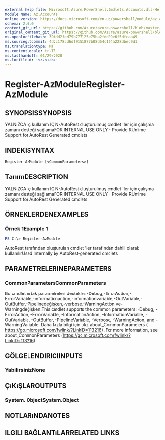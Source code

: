 ```yaml
---
external help file: Microsoft.Azure.PowerShell.Cmdlets.Accounts.dll-Help.xml
Module Name: Az.Accounts
online version: https://docs.microsoft.com/en-us/powershell/module/az.accounts/register-azmodule
schema: 2.0.0
content_git_url: https://github.com/Azure/azure-powershell/blob/master/src/Accounts/Accounts/help/Register-AzModule.md
original_content_git_url: https://github.com/Azure/azure-powershell/blob/master/src/Accounts/Accounts/help/Register-AzModule.md
ms.openlocfilehash: 39bdd2fed79b777125e75ba2fdd99e6f5dfcaa49
ms.sourcegitcommit: 4d2c178cd6df9151877b08d54c1f4a228dbec9d1
ms.translationtype: MT
ms.contentlocale: tr-TR
ms.lasthandoff: 01/29/2020
ms.locfileid: "93751264"
---
```

# <span data-ttu-id="7c38b-101">Register-AzModule</span><span class="sxs-lookup"><span data-stu-id="7c38b-101">Register-AzModule</span></span>

## <span data-ttu-id="7c38b-102">SYNOPSIS</span><span class="sxs-lookup"><span data-stu-id="7c38b-102">SYNOPSIS</span></span>
<span data-ttu-id="7c38b-103">YALNıZCA Iç kullanım IÇIN-AutoRest oluşturulmuş cmdlet 'ler için çalışma zamanı desteği sağlama</span><span class="sxs-lookup"><span data-stu-id="7c38b-103">FOR INTERNAL USE ONLY - Provide RUntime Support for AutoRest Generated cmdlets</span></span>

## <span data-ttu-id="7c38b-104">INDEKI</span><span class="sxs-lookup"><span data-stu-id="7c38b-104">SYNTAX</span></span>

```
Register-AzModule [<CommonParameters>]
```

## <span data-ttu-id="7c38b-105">Tanım</span><span class="sxs-lookup"><span data-stu-id="7c38b-105">DESCRIPTION</span></span>
<span data-ttu-id="7c38b-106">YALNıZCA Iç kullanım IÇIN-AutoRest oluşturulmuş cmdlet 'ler için çalışma zamanı desteği sağlama</span><span class="sxs-lookup"><span data-stu-id="7c38b-106">FOR INTERNAL USE ONLY - Provide RUntime Support for AutoRest Generated cmdlets</span></span>

## <span data-ttu-id="7c38b-107">ÖRNEKLERDEN</span><span class="sxs-lookup"><span data-stu-id="7c38b-107">EXAMPLES</span></span>

### <span data-ttu-id="7c38b-108">Örnek 1</span><span class="sxs-lookup"><span data-stu-id="7c38b-108">Example 1</span></span>
```powershell
PS C:\> Register-AzModule
```

<span data-ttu-id="7c38b-109">AutoRest tarafından oluşturulan cmdlet 'ler tarafından dahili olarak kullanılır</span><span class="sxs-lookup"><span data-stu-id="7c38b-109">Used Internally by AutoRest-generated cmdlets</span></span>

## <span data-ttu-id="7c38b-110">PARAMETRELERINE</span><span class="sxs-lookup"><span data-stu-id="7c38b-110">PARAMETERS</span></span>

### <span data-ttu-id="7c38b-111">CommonParameters</span><span class="sxs-lookup"><span data-stu-id="7c38b-111">CommonParameters</span></span>
<span data-ttu-id="7c38b-112">Bu cmdlet ortak parametreleri destekler:-Debug,-ErrorAction,-ErrorVariable,-ınformationaction,-ınformationvariable,-OutVariable,-OutBuffer,-Pipelinedeğişken,-verbose,-WarningAction ve-Warningdeğişken.</span><span class="sxs-lookup"><span data-stu-id="7c38b-112">This cmdlet supports the common parameters: -Debug, -ErrorAction, -ErrorVariable, -InformationAction, -InformationVariable, -OutVariable, -OutBuffer, -PipelineVariable, -Verbose, -WarningAction, and -WarningVariable.</span></span>
<span data-ttu-id="7c38b-113">Daha fazla bilgi için bkz about_CommonParameters ( https://go.microsoft.com/fwlink/?LinkID=113216) .</span><span class="sxs-lookup"><span data-stu-id="7c38b-113">For more information, see about_CommonParameters (https://go.microsoft.com/fwlink/?LinkID=113216).</span></span>

## <span data-ttu-id="7c38b-114">GÖLGELENDIRICI</span><span class="sxs-lookup"><span data-stu-id="7c38b-114">INPUTS</span></span>

### <span data-ttu-id="7c38b-115">Yabilirsiniz</span><span class="sxs-lookup"><span data-stu-id="7c38b-115">None</span></span>

## <span data-ttu-id="7c38b-116">ÇıKıŞLAR</span><span class="sxs-lookup"><span data-stu-id="7c38b-116">OUTPUTS</span></span>

### <span data-ttu-id="7c38b-117">System. Object</span><span class="sxs-lookup"><span data-stu-id="7c38b-117">System.Object</span></span>
## <span data-ttu-id="7c38b-118">NOTLARıNDA</span><span class="sxs-lookup"><span data-stu-id="7c38b-118">NOTES</span></span>

## <span data-ttu-id="7c38b-119">ILGILI BAĞLANTıLAR</span><span class="sxs-lookup"><span data-stu-id="7c38b-119">RELATED LINKS</span></span>

